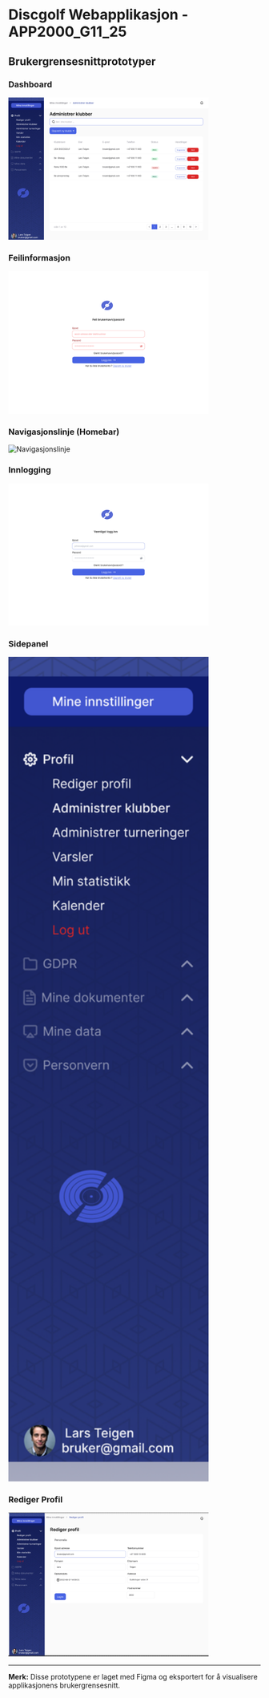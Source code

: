 # Discgolf Webapplikasjon - APP2000_G11_25

## Brukergrensesnittprototyper

### Dashboard
<img src="Dashboard@2x.png" alt="Dashboard" width="400">

### Feilinformasjon
<img src="Feilinfo@2x.png" alt="Feilinformasjon" width="400">

### Navigasjonslinje (Homebar)
<img src="Homebar" alt="Navigasjonslinje" width="400">

### Innlogging
<img src="Login@2x.png" alt="Innlogging" width="400">

### Sidepanel
<img src="SideBar@2x.png" alt="Sidepanel" width="400">

### Rediger Profil
<img src="redigerprofil.png" alt="Rediger Profil" width="400">

---

**Merk:** Disse prototypene er laget med Figma og eksportert for å visualisere applikasjonens brukergrensesnitt.
